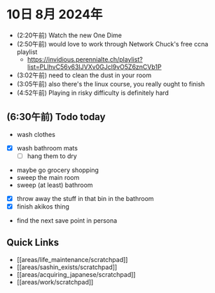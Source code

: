 # 10日 8月 2024年
- (2:20午前) Watch the new One Dime
- (2:50午前) would love to work through Network Chuck's free ccna playlist
  - https://invidious.perennialte.ch/playlist?list=PLIhvC56v63IJVXv0GJcl9vO5Z6znCVb1P
- (3:02午前) need to clean the dust in your room
- (3:05午前) also there's the linux course, you really ought to finish
- (4:52午前) Playing in risky difficulty is definitely hard


## (6:30午前) Todo today
- wash clothes
- [x] wash bathroom mats
  - [ ] hang them to dry
- maybe go grocery shopping
- sweep the main room
- sweep (at least) bathroom
- [x] throw away the stuff in that bin in the bathroom
- [x] finish akikos thing
- find the next save point in persona


 



## Quick Links
- [[areas/life_maintenance/scratchpad]]
- [[areas/sashin_exists/scratchpad]]
- [[areas/acquiring_japanese/scratchpad]]
- [[areas/work/scratchpad]]
